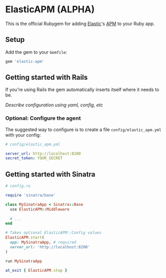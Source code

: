 # ElasticAPM (ALPHA)

This is the official Rubygem for adding [Elastic][]'s [APM][] to your Ruby app.

## Setup

Add the gem to your `Gemfile`:

```ruby
gem 'elastic-apm'
```

## Getting started with Rails

If you're using Rails the gem automatically inserts itself where it needs to be.

_Describe configuration using yaml, config, etc_

### Optional: Configure the agent

The suggested way to configure is to create a file `config/elastic_apm.yml` with your config:

```yaml
# config/elastic_apm.yml

server_url: http://localhost:8200
secret_token: YOUR_SECRET
```

## Getting started with Sinatra

```ruby
# config.ru

require 'sinatra/base'

class MySinatraApp < Sinatra::Base
  use ElasticAPM::Middleware
  
  # ...
end

# Takes optional ElasticAPM::Config values
ElasticAPM.start(
  app: MySinatraApp, # required
  server_url: 'http://localhost:8200'
)

run MySinatraApp

at_exit { ElasticAPM.stop }
```

[Elastic]: https://elastic.co
[APM]: https://www.elastic.co/guide/en/apm/server/index.html
